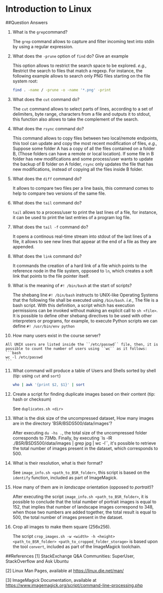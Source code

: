 

# Introduction to Linux

##Question Answers
1.  What is the ``grep``command?

    The ``grep`` command allows to capture and filter incoming text into stdin by using a regular expression.

2.  What does the ``-prune`` option of ``find`` do? Give an example

    This option allows to restrict the search space to be explored. _e.g.,_ Restrict the search to files that match a regexp. For instance, the following example allows to search only PNG files starting on the file system root:
    ```bash
    find . -name / -prune -o -name '*.png' -print
    ```

3.  What does the ``cut`` command do?

    The ``cut`` command allows to select parts of lines, according to a set of delimiters, byte range, characters from a file and outputs it to stdout, this function also allows to take the complement of the search.

4.  What does the ``rsync`` command do?

    This command allows to copy files between two local/remote endpoints, this tool can update and copy the most recent modification of files, _e.g.,_ Suppose some folder A has a copy of all the files contained on a folder B, (Those folders can have a remote or local location). If some file in B folder has new modifications and some process/user wants to update the backup of B folder on A folder, ``rsync`` only updates the file that has new modifications, instead of copying all the files inside B folder.

5.  What does the ``diff`` command do?

    It allows to compare two files per a line basis, this command comes to help to compare two versions of the same file.

6.  What does the ``tail`` command do?

    ``tail`` allows to a process/user to print the last lines of a file, for instance, it can be used to print the last entries of a program log file.

7. What does the ``tail -f`` command do?

    It opens a continous real-time stream into stdout of the last lines of a file, it allows to see new lines that appear at the end of a file as they are appended.

8.  What does the ``link`` command do?

    It commands the creation of a hard link of a file which points to the reference node in the file system, opposed to ``ln``, which creates a soft link that points to the file pointer itself.

9. What is the meaning of ``#! /bin/bash`` at the start of scripts?

    The shebang line ``#! /bin/bash`` instructs to UNIX-like Operating Systems that the following file shall be executed using ``/bin/bash``. _i.e.,_ The file is a bash script. With this definition, a script which has execution permissions can be invoked without making an explicit call to ``sh <file>``. It is possible to define other shebang directives to be used with other interpreters or programs, for example, to execute Python scripts we can define ``#! /usr/bin/env python``

10.  How many users exist in the course server?

    All UNIX users are listed inside the ``/etc/passwd`` file, then, it is possible to count the number of users using ``wc`` as it follows:
    ```bash
    wc -l /etc/passwd
    ```

11. What command will produce a table of Users and Shells sorted by shell (tip: using ``cut`` and ``sort``)

    ```bash
    who | awk '{print $2, $1}' | sort
    ```

12. Create a script for finding duplicate images based on their content (tip: hash or checksum)

    See ``duplicates.sh <dir>``

14. What is the disk size of the uncompressed dataset, How many images are in the directory 'BSR/BSDS500/data/images'?

    After executing ``du -hs .``, the total size of the uncompressed folder corresponds to 73Mb. Finally, by executing `ls -lR ./BSR/BSDS500/data/images | grep jpg | wc -l``, it's possible to retrieve the total number of images present in the dataset, which corresponds to 500.

15. What is their resolution, what is their format?

    See ``image_info.sh <path_to_BSR_folder>``, this script is based on the ``identify`` function, included as part of ImageMagick.

16. How many of them are in *landscape* orientation (opposed to *portrait*)?

    After executing the script ``image_info.sh <path_to_BSR_folder>``, it is possible to conclude that the total number of portrait images is equal to 152, that implies that number of landscape images correspond to 348, when those two numbers are added together, the total result is equal to 500, the total number of images present in the dataset.

17. Crop all images to make them square (256x256).

    The script ``crop_images.sh -w <width> -h <height> <path_to_BSR_folder> <path_to_cropped_folder_storage>`` is based upon the tool ``convert``, included as part of the ImageMagick toolchain.

##References
[1] StackExchange Q&A Communities: SuperUser, StackOverflow and Ask Ubuntu

[2] Linux Man Pages, available at https://linux.die.net/man/

[3] ImageMagick Documentation, available at https://www.imagemagick.org/script/command-line-processing.php
